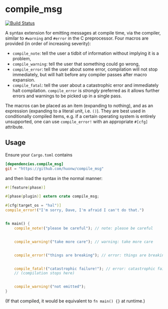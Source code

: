 # compile_msg

[![Build Status](https://travis-ci.org/huonw/compile_msg.png)](https://travis-ci.org/huonw/compile_msg)

A syntax extension for emitting messages at compile time, via the
compiler, similar to `#warning` and `#error` in the C
preprocessor. Four macros are provided (in order of increasing
severity):

- `compile_note`: tell the user a tidbit of information without implying it is a problem,
- `compile_warning`: tell the user that something could go wrong,
- `compile_error`: tell the user about some error, compilation will
  not stop immediately, but will halt before any compiler passes after
  macro expansion.
- `compile_fatal`: tell the user about a catastrophic error and
  immediately halt compilation. `compile_error` is *strongly*
  preferred as it allows further errors and warnings to be picked up
  in a single pass.

The macros can be placed as an item (expanding to nothing), and as an
expression (expanding to a literal unit, i.e. `()`). They are best
used in conditionally compiled items, e.g. if a certain operating
system is entirely unsupported, one can use `compile_error!` with an
appropriate `#[cfg]` attribute.

## Usage

Ensure your `Cargo.toml` contains

```toml
[dependencies.compile_msg]
git = "https://github.com/huonw/compile_msg"
```

and then load the syntax in the normal manner:

```rust
#![feature(phase)]

#[phase(plugin)] extern crate compile_msg;

#[cfg(target_os = "hal")]
compile_error!("I'm sorry, Dave, I'm afraid I can't do that.")


fn main() {
    compile_note!("please be careful"); // note: please be careful


    compile_warning!("take more care"); // warning: take more care


    compile_error!("things are breaking"); // error: things are breaking


    compile_fatal!("catastrophic failure!"); // error: catastrophic failure
    // (compilation stops here)


    compile_warning!("not emitted");
}
```

(If that compiled, it would be equivalent to `fn main() {}` at runtime.)
